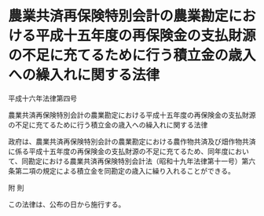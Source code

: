 # 農業共済再保険特別会計の農業勘定における平成十五年度の再保険金の支払財源の不足に充てるために行う積立金の歳入への繰入れに関する法律

平成十六年法律第四号

農業共済再保険特別会計の農業勘定における平成十五年度の再保険金の支払財源の不足に充てるために行う積立金の歳入への繰入れに関する法律

政府は、農業共済再保険特別会計の農業勘定における農作物共済及び畑作物共済に係る平成十五年度の再保険金の支払財源の不足に充てるため、同年度において、同勘定における農業共済再保険特別会計法（昭和十九年法律第十一号）第六条第二項の規定による積立金を同勘定の歳入に繰り入れることができる。

附 則

この法律は、公布の日から施行する。
